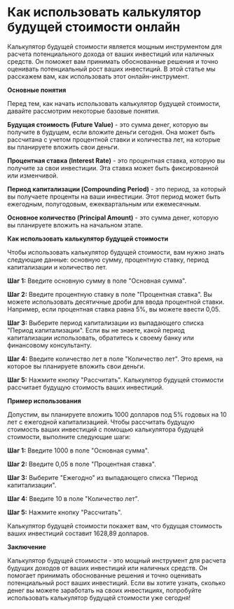 Как использовать калькулятор будущей стоимости онлайн
=====================================================

Калькулятор будущей стоимости является мощным инструментом для расчета потенциального дохода от ваших инвестиций или наличных средств. Он поможет вам принимать обоснованные решения и точно оценивать потенциальный рост ваших инвестиций. В этой статье мы расскажем вам, как использовать этот онлайн-инструмент.

**Основные понятия**

Перед тем, как начать использовать калькулятор будущей стоимости, давайте рассмотрим некоторые базовые понятия.

**Будущая стоимость (Future Value)** - это сумма денег, которую вы получите в будущем, если вложите деньги сегодня. Она может быть рассчитана с учетом процентной ставки и количества лет, на которые вы планируете вложить свои деньги.

**Процентная ставка (Interest Rate)** - это процентная ставка, которую вы получите за свои инвестиции. Эта ставка может быть фиксированной или изменчивой.

**Период капитализации (Compounding Period)** - это период, за который вы получаете проценты на ваши инвестиции. Этот период может быть ежегодным, полугодовым, ежеквартальным или ежемесячным.

**Основное количество (Principal Amount)** - это сумма денег, которую вы планируете вложить на начальном этапе.

**Как использовать калькулятор будущей стоимости**

Чтобы использовать калькулятор будущей стоимости, вам нужно знать следующие данные: основную сумму, процентную ставку, период капитализации и количество лет.

**Шаг 1:** Введите основную сумму в поле "Основная сумма".

**Шаг 2:** Введите процентную ставку в поле "Процентная ставка". Вы можете использовать десятичные дроби для ввода процентной ставки. Например, если процентная ставка равна 5%, вы можете ввести 0,05.

**Шаг 3:** Выберите период капитализации из выпадающего списка "Период капитализации". Если вы не знаете, какой период капитализации использовать, обратитесь к своему банку или финансовому консультанту.

**Шаг 4:** Введите количество лет в поле "Количество лет". Это время, на которое вы планируете вложить свои деньги.

**Шаг 5:** Нажмите кнопку "Рассчитать". Калькулятор будущей стоимости рассчитает будущую стоимость ваших инвестиций.

**Пример использования**

Допустим, вы планируете вложить 1000 долларов под 5% годовых на 10 лет с ежегодной капитализацией. Чтобы рассчитать будущую стоимость ваших инвестиций с помощью калькулятора будущей стоимости, выполните следующие шаги:

**Шаг 1:** Введите 1000 в поле "Основная сумма".

**Шаг 2:** Введите 0,05 в поле "Процентная ставка".

**Шаг 3:** Выберите "Ежегодно" из выпадающего списка "Период капитализации".

**Шаг 4:** Введите 10 в поле "Количество лет".

**Шаг 5:** Нажмите кнопку "Рассчитать".

Калькулятор будущей стоимости покажет вам, что будущая стоимость ваших инвестиций составит 1628,89 долларов.

**Заключение**

Калькулятор будущей стоимости - это мощный инструмент для расчета будущих доходов от ваших инвестиций или наличных средств. Он помогает принимать обоснованные решения и точно оценивать потенциальный рост ваших инвестиций. Если вы хотите узнать, сколько денег вы можете заработать на своих инвестициях, попробуйте использовать калькулятор будущей стоимости уже сегодня!